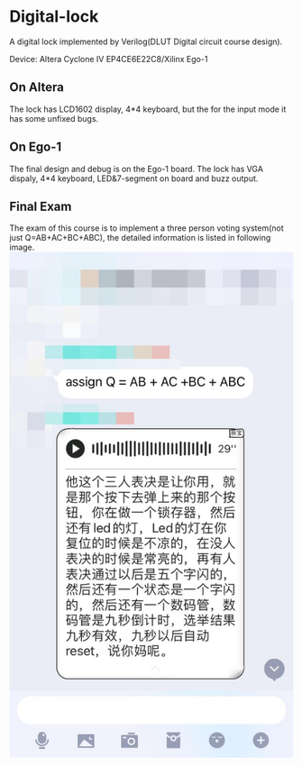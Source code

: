 # Digital-lock
A digital lock implemented by Verilog(DLUT Digital circuit course design).

Device: Altera Cyclone IV EP4CE6E22C8/Xilinx Ego-1

## On Altera
The lock has LCD1602 display, 4*4 keyboard, but the for the input mode it has some unfixed bugs.

## On Ego-1
The final design and debug is on the Ego-1 board. The lock has VGA dispaly, 4*4 keyboard, LED&7-segment on board and buzz output.

## Final Exam
The exam of this course is to implement a three person voting system(not just Q=AB+AC+BC+ABC), the detailed information is listed in following image.
![](https://github.com/tbh111/Digital-lock/blob/master/exam.jpg)
